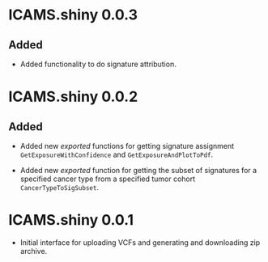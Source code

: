# ICAMS.shiny 0.0.3
## Added
* Added functionality to do signature attribution.

# ICAMS.shiny 0.0.2
## Added
* Added new *exported* functions for getting signature assignment
`GetExposureWithConfidence` and `GetExposureAndPlotToPdf`.

* Added new *exported* function for getting the subset of signatures for a
specified cancer type from a specified tumor cohort `CancerTypeToSigSubset`.

# ICAMS.shiny 0.0.1
* Initial interface for uploading VCFs and generating and downloading zip archive.
